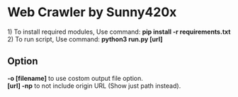 <h1>Web Crawler by Sunny420x</h1>
<p>
1) To install required modules, Use command: <b>pip install -r requirements.txt</b><br>
2) To run script, Use command: <b>python3 run.py [url]</b><br>
</p>
<h2>Option</h2>
<p>
<b>-o [filename]</b> to use costom output file option.<br>
<b>[url] -np</b> to not include origin URL (Show just path instead).
</p>